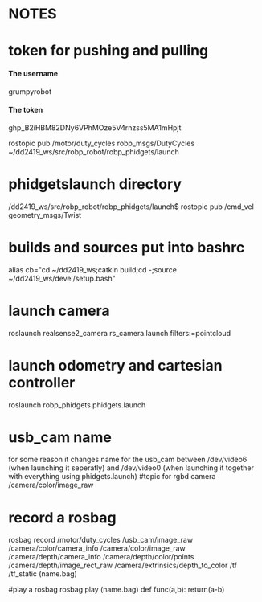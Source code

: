 # NOTES
# token for pushing and pulling
#### The username
grumpyrobot
#### The token
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

 rostopic pub /motor/duty_cycles robp_msgs/DutyCycles
 ~/dd2419_ws/src/robp_robot/robp_phidgets/launch
 # phidgetslaunch directory
 /dd2419_ws/src/robp_robot/robp_phidgets/launch$ 
rostopic pub /cmd_vel geometry_msgs/Twist 
# builds and sources put into bashrc
alias cb="cd ~/dd2419_ws;catkin build;cd -;source ~/dd2419_ws/devel/setup.bash"
# launch camera
roslaunch realsense2_camera rs_camera.launch filters:=pointcloud
# launch odometry and cartesian controller
roslaunch robp_phidgets phidgets.launch
# usb_cam name 
for some reason it changes name for the usb_cam between /dev/video6 (when launching it seperatly) 
and /dev/video0 (when launching it together with everything using phidgets.launch)
#topic for rgbd camera
/camera/color/image_raw
# record a rosbag 
rosbag record /motor/duty_cycles /usb_cam/image_raw /camera/color/camera_info /camera/color/image_raw /camera/depth/camera_info /camera/depth/color/points /camera/depth/image_rect_raw /camera/extrinsics/depth_to_color /tf /tf_static (name.bag)

#play a rosbag 
 rosbag play (name.bag)
def func(a,b):
    return(a-b)

